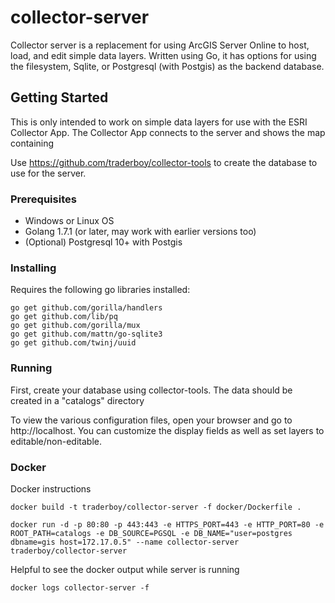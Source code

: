 # collector-server

Collector server is a replacement for using ArcGIS Server Online to host, load, and edit simple data layers.  Written using Go, it has options for using the filesystem, Sqlite, or Postgresql (with Postgis) as the backend database.

## Getting Started
This is only intended to work on simple data layers for use with the ESRI Collector App.  The Collector App connects to the server and shows the map containing 

Use https://github.com/traderboy/collector-tools to create the database to use for the server.

### Prerequisites
* Windows or Linux OS
* Golang 1.7.1 (or later, may work with earlier versions too)
* (Optional) Postgresql 10+ with Postgis

### Installing
Requires the following go libraries installed:
````
go get github.com/gorilla/handlers
go get github.com/lib/pq
go get github.com/gorilla/mux
go get github.com/mattn/go-sqlite3
go get github.com/twinj/uuid
````

### Running
First, create your database using collector-tools.  The data should be created in a "catalogs" directory

To view the various configuration files, open your browser and go to http://localhost.  You can customize the display fields as well as set layers to editable/non-editable.

### Docker
Docker instructions
````
docker build -t traderboy/collector-server -f docker/Dockerfile .
````

````
docker run -d -p 80:80 -p 443:443 -e HTTPS_PORT=443 -e HTTP_PORT=80 -e ROOT_PATH=catalogs -e DB_SOURCE=PGSQL -e DB_NAME="user=postgres dbname=gis host=172.17.0.5" --name collector-server traderboy/collector-server
````

Helpful to see the docker output while server is running
````
docker logs collector-server -f
````


